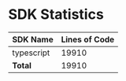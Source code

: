 # SDK Statistics

| SDK Name | Lines of Code |
| -------- | ------------- |
| typescript | 19910 |
| **Total** | 19910 |
